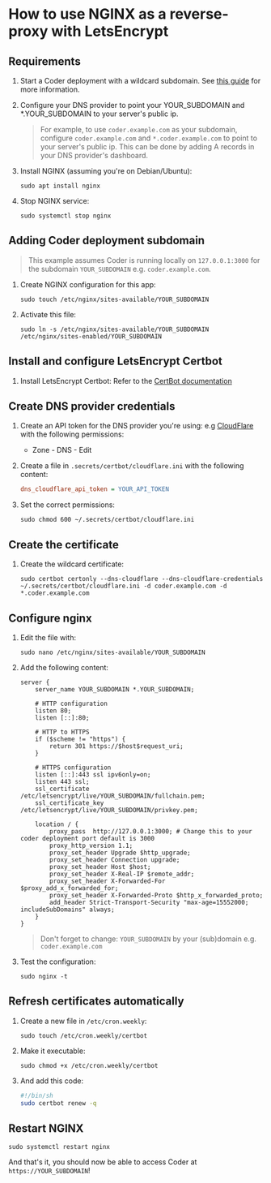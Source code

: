 # How to use NGINX as a reverse-proxy with LetsEncrypt

## Requirements

1. Start a Coder deployment with a wildcard subdomain. See [this guide](https://coder.com/docs/v2/latest/admin/configure#wildcard-access-url) for more information.

2. Configure your DNS provider to point your YOUR_SUBDOMAIN and \*.YOUR_SUBDOMAIN to your server's public ip.

   > For example, to use `coder.example.com` as your subdomain, configure `coder.example.com` and `*.coder.example.com` to point to your server's public ip. This can be done by adding A records in your DNS provider's dashboard.

3. Install NGINX (assuming you're on Debian/Ubuntu):

   ```console
   sudo apt install nginx
   ```

4. Stop NGINX service:

   ```console
   sudo systemctl stop nginx
   ```

## Adding Coder deployment subdomain

> This example assumes Coder is running locally on `127.0.0.1:3000` for the subdomain `YOUR_SUBDOMAIN` e.g. `coder.example.com`.

1. Create NGINX configuration for this app:

   ```console
   sudo touch /etc/nginx/sites-available/YOUR_SUBDOMAIN
   ```

2. Activate this file:

   ```console
   sudo ln -s /etc/nginx/sites-available/YOUR_SUBDOMAIN /etc/nginx/sites-enabled/YOUR_SUBDOMAIN
   ```

## Install and configure LetsEncrypt Certbot

1. Install LetsEncrypt Certbot: Refer to the [CertBot documentation](https://certbot.eff.org/instructions?ws=other&os=pip&tab=wildcard)

## Create DNS provider credentials

1. Create an API token for the DNS provider you're using: e.g [CloudFlare](https://dash.cloudflare.com/profile/api-tokens) with the following permissions:

   - Zone - DNS - Edit

2. Create a file in `.secrets/certbot/cloudflare.ini` with the following content:

   ```ini
   dns_cloudflare_api_token = YOUR_API_TOKEN
   ```

3. Set the correct permissions:

   ```console
   sudo chmod 600 ~/.secrets/certbot/cloudflare.ini
   ```

## Create the certificate

1. Create the wildcard certificate:

   ```console
   sudo certbot certonly --dns-cloudflare --dns-cloudflare-credentials ~/.secrets/certbot/cloudflare.ini -d coder.example.com -d *.coder.example.com
   ```

## Configure nginx

1. Edit the file with:

   ```console
   sudo nano /etc/nginx/sites-available/YOUR_SUBDOMAIN
   ```

2. Add the following content:

   ```nginx
   server {
       server_name YOUR_SUBDOMAIN *.YOUR_SUBDOMAIN;

       # HTTP configuration
       listen 80;
       listen [::]:80;

       # HTTP to HTTPS
       if ($scheme != "https") {
           return 301 https://$host$request_uri;
       }

       # HTTPS configuration
       listen [::]:443 ssl ipv6only=on;
       listen 443 ssl;
       ssl_certificate /etc/letsencrypt/live/YOUR_SUBDOMAIN/fullchain.pem;
       ssl_certificate_key /etc/letsencrypt/live/YOUR_SUBDOMAIN/privkey.pem;

       location / {
           proxy_pass  http://127.0.0.1:3000; # Change this to your coder deployment port default is 3000
           proxy_http_version 1.1;
           proxy_set_header Upgrade $http_upgrade;
           proxy_set_header Connection upgrade;
           proxy_set_header Host $host;
           proxy_set_header X-Real-IP $remote_addr;
           proxy_set_header X-Forwarded-For $proxy_add_x_forwarded_for;
           proxy_set_header X-Forwarded-Proto $http_x_forwarded_proto;
           add_header Strict-Transport-Security "max-age=15552000; includeSubDomains" always;
       }
   }
   ```

   > Don't forget to change:
   > `YOUR_SUBDOMAIN` by your (sub)domain e.g. `coder.example.com`

3. Test the configuration:

   ```console
   sudo nginx -t
   ```

## Refresh certificates automatically

1. Create a new file in `/etc/cron.weekly`:

   ```console
   sudo touch /etc/cron.weekly/certbot
   ```

2. Make it executable:

   ```console
   sudo chmod +x /etc/cron.weekly/certbot
   ```

3. And add this code:

   ```sh
   #!/bin/sh
   sudo certbot renew -q
   ```

## Restart NGINX

```console
sudo systemctl restart nginx
```

And that's it, you should now be able to access Coder at `https://YOUR_SUBDOMAIN`!
